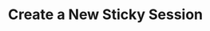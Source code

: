 ---
title: Create a New Sticky Session
excerpt: >
  Create a new sticky session using proxy credentials.


  ## Sticky Ports:

  Geonode provides specific ports for sticky sessions, ensuring a persistent IP
  session:


  - **HTTP/HTTPS:** 10000 - 10900

  - **SOCKS5:** 12000 - 12010


  Use sticky ports when you need a stable IP for session-based activities.


  **Authentication & Proxy Setup:**

  - **Proxy (`-x`)**: `http://premium-residential.geonode.com:10000`

  - **Authorization Header**: Automatically generated from ReadMe authentication
  when username and password are entered.


  **Example `cURL` Request to Create a Sticky Session:**

  ```sh

  curl -x "http://premium-residential.geonode.com:10000" \
       -U "myUsername-country-US-session-random0001:myPassword" \
       --url "http://ip-api.com/json" \
       --header "Accept: application/json"
  ```
api:
  file: country-targeting-18-proxy-enable.yaml
  operationId: get_
hidden: false
---